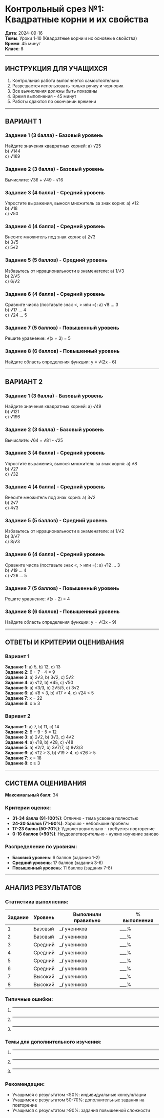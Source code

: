 # Контрольный срез №1: Квадратные корни и их свойства

**Дата**: 2024-09-16  
**Темы**: Уроки 1-10 (Квадратные корни и их основные свойства)  
**Время**: 45 минут  
**Класс**: 8  

---

## ИНСТРУКЦИЯ ДЛЯ УЧАЩИХСЯ
1. Контрольная работа выполняется самостоятельно
2. Разрешается использовать только ручку и черновик
3. Все вычисления должны быть показаны
4. Время выполнения - 45 минут
5. Работы сдаются по окончании времени

---

## ВАРИАНТ 1

### Задание 1 (3 балла) - Базовый уровень
Найдите значения квадратных корней:
a) √25  
b) √144  
c) √169  

### Задание 2 (3 балла) - Базовый уровень
Вычислите:
√36 + √49 - √16

### Задание 3 (4 балла) - Средний уровень
Упростите выражения, вынося множитель за знак корня:
a) √12  
b) √18  
c) √50  

### Задание 4 (4 балла) - Средний уровень
Внесите множитель под знак корня:
a) 2√3  
b) 3√5  
c) 5√2  

### Задание 5 (5 баллов) - Средний уровень
Избавьтесь от иррациональности в знаменателе:
a) 1/√3  
b) 2/√5  
c) 6/√2  

### Задание 6 (4 балла) - Средний уровень
Сравните числа (поставьте знак <, > или =):
a) √8 ... 3  
b) √17 ... 4  
c) √24 ... 5  

### Задание 7 (5 баллов) - Повышенный уровень
Решите уравнение:
√(x + 3) = 5

### Задание 8 (6 баллов) - Повышенный уровень
Найдите область определения функции:
y = √(2x - 6)

---

## ВАРИАНТ 2

### Задание 1 (3 балла) - Базовый уровень
Найдите значения квадратных корней:
a) √49  
b) √121  
c) √196  

### Задание 2 (3 балла) - Базовый уровень
Вычислите:
√64 + √81 - √25

### Задание 3 (4 балла) - Средний уровень
Упростите выражения, вынося множитель за знак корня:
a) √8  
b) √27  
c) √32  

### Задание 4 (4 балла) - Средний уровень
Внесите множитель под знак корня:
a) 3√2  
b) 2√7  
c) 4√3  

### Задание 5 (5 баллов) - Средний уровень
Избавьтесь от иррациональности в знаменателе:
a) 1/√2  
b) 3/√7  
c) 8/√3  

### Задание 6 (4 балла) - Средний уровень
Сравните числа (поставьте знак <, > или =):
a) √12 ... 3  
b) √19 ... 4  
c) √26 ... 5  

### Задание 7 (5 баллов) - Повышенный уровень
Решите уравнение:
√(x - 2) = 4

### Задание 8 (6 баллов) - Повышенный уровень
Найдите область определения функции:
y = √(3x - 9)

---

## ОТВЕТЫ И КРИТЕРИИ ОЦЕНИВАНИЯ

### Вариант 1

**Задание 1**: a) 5, b) 12, c) 13  
**Задание 2**: 6 + 7 - 4 = 9  
**Задание 3**: a) 2√3, b) 3√2, c) 5√2  
**Задание 4**: a) √12, b) √45, c) √50  
**Задание 5**: a) √3/3, b) 2√5/5, c) 3√2  
**Задание 6**: a) √8 < 3, b) √17 > 4, c) √24 < 5  
**Задание 7**: x = 22  
**Задание 8**: x ≥ 3  

### Вариант 2

**Задание 1**: a) 7, b) 11, c) 14  
**Задание 2**: 8 + 9 - 5 = 12  
**Задание 3**: a) 2√2, b) 3√3, c) 4√2  
**Задание 4**: a) √18, b) √28, c) √48  
**Задание 5**: a) √2/2, b) 3√7/7, c) 8√3/3  
**Задание 6**: a) √12 > 3, b) √19 > 4, c) √26 > 5  
**Задание 7**: x = 18  
**Задание 8**: x ≥ 3  

---

## СИСТЕМА ОЦЕНИВАНИЯ

**Максимальный балл**: 34

### Критерии оценок:
- **31-34 балла (91-100%)**: Отлично - тема усвоена полностью
- **24-30 баллов (71-90%)**: Хорошо - небольшие пробелы
- **17-23 балла (50-70%)**: Удовлетворительно - требуется повторение  
- **0-16 баллов (<50%)**: Неудовлетворительно - нужно изучение заново

### Распределение по уровням:
- **Базовый уровень**: 6 баллов (задания 1-2)
- **Средний уровень**: 17 баллов (задания 3-6)
- **Повышенный уровень**: 11 баллов (задания 7-8)

---

## АНАЛИЗ РЕЗУЛЬТАТОВ

### Статистика выполнения:

| Задание | Уровень | Выполнили правильно | % выполнения |
|---------|---------|-------------------|--------------|
| 1       | Базовый | ___/__ учеников   | ___%         |
| 2       | Базовый | ___/__ учеников   | ___%         |
| 3       | Средний | ___/__ учеников   | ___%         |
| 4       | Средний | ___/__ учеников   | ___%         |
| 5       | Средний | ___/__ учеников   | ___%         |
| 6       | Средний | ___/__ учеников   | ___%         |
| 7       | Высокий | ___/__ учеников   | ___%         |
| 8       | Высокий | ___/__ учеников   | ___%         |

### Типичные ошибки:
1. _________________________________
2. _________________________________
3. _________________________________

### Темы для дополнительного изучения:
1. _________________________________
2. _________________________________
3. _________________________________

### Рекомендации:
- Учащимся с результатом <50%: индивидуальные консультации
- Учащимся с результатом 50-70%: дополнительные задания на повторение
- Учащимся с результатом >90%: задания повышенной сложности
